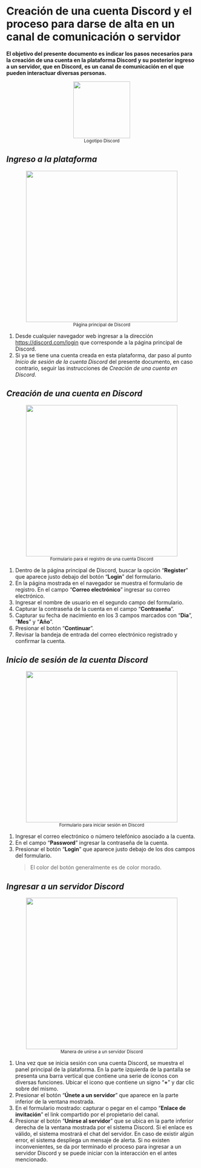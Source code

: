 # Creación de una cuenta Discord y el proceso para darse de alta en un canal de comunicación o servidor

**El objetivo del presente documento es indicar los pasos necesarios para la creación de una cuenta en la plataforma Discord y su posterior ingreso a un servidor, que en Discord, es un canal de comunicación en el que pueden interactuar diversas personas.**
<p align="center">
  <img src="https://user-images.githubusercontent.com/132395579/235975124-912f9d0e-9825-46e9-a25b-0e187e68fb2f.jpg" width="150px" />
  <br/>
  <sub>Logotipo Discord</sub>
</p>

## ***Ingreso a la plataforma***
<p align="center">
  <img src="https://user-images.githubusercontent.com/132395579/236002206-5cb8be81-238f-4eee-9d06-8c13f938b352.png" width="400px"/>
  <br/>
  <sub>Página principal de Discord</sub>
</p>

1. Desde cualquier navegador web ingresar a la dirección https://discord.com/login que corresponde a la página principal de Discord.
1. Si ya se tiene una cuenta creada en esta plataforma, dar paso al punto *Inicio de sesión de la cuenta Discord* del presente documento, en caso contrario, seguir las instrucciones de *Creación de una cuenta en Discord*.

## ***Creación de una cuenta en Discord***
<p align="center">
  <img src="https://user-images.githubusercontent.com/132395579/236002638-23cdf681-fe7f-4c49-b1f3-3f8139368c65.png" width="400px"/>
  <br/>
  <sub>Formulario para el registro de una cuenta Discord</sub>
</p>

1. Dentro de la página principal de Discord, buscar la opción “__Register__” que aparece justo debajo del botón “__Login__” del formulario.
1. En la página mostrada en el navegador se muestra el formulario de registro. En el campo “__Correo electrónico__” ingresar su correo electrónico.
1. Ingresar el nombre de usuario en el segundo campo del formulario.
1. Capturar la contraseña de la cuenta en el campo “__Contraseña__”.
1. Capturar su fecha de nacimiento en los 3 campos marcados con “__Dia__”, “__Mes__” y “__Año__”.
1. Presionar el botón “__Continuar__”.
1. Revisar la bandeja de entrada del correo electrónico registrado y confirmar la cuenta.

## ***Inicio de sesión de la cuenta Discord***
<p align="center">
  <img src="https://user-images.githubusercontent.com/132395579/236002748-bd52a427-86ce-4908-9cce-6d4c6de1ce01.png" width="400px"/>
  <br/>
  <sub>Formulario para iniciar sesión en Discord</sub>
</p>

1. Ingresar el correo electrónico o número telefónico asociado a la cuenta.
1. En el campo “__Password__” ingresar la contraseña de la cuenta.
1.  Presionar el botón “__Login__” que aparece justo debajo de los dos campos del formulario.
    > El color del botón generalmente es de color morado.

## ***Ingresar a un servidor Discord***
<p align="center">
  <img src="https://user-images.githubusercontent.com/132395579/236002914-f6e8cc88-e1d2-49ed-81ef-c67e9eb5b6f2.png" width="400px"/>
  <br/>
  <sub>Manera de unirse a un servidor Discord</sub>
</p>

1. Una vez que se inicia sesión con una cuenta Discord, se muestra el panel principal de la plataforma. En la parte izquierda de la pantalla se presenta una barra vertical que contiene una serie de iconos con diversas funciones. Ubicar el icono que contiene un signo “__+__” y dar clic sobre del mismo.
1. Presionar el botón “__Únete a un servidor__” que aparece en la parte inferior de la ventana mostrada.
1. En el formulario mostrado: capturar o pegar en el campo “__Enlace de invitación__” el link compartido por el propietario del canal.
1. Presionar el botón “__Unirse al servidor__” que se ubica en la parte inferior derecha de la ventana mostrada por el sistema Discord. Si el enlace es válido, el sistema mostrará el chat del servidor. En caso de existir algún error, el sistema despliega un mensaje de alerta. Si no existen inconvenientes, se da por terminado el proceso para ingresar a un servidor Discord y se puede iniciar con la interacción en el antes mencionado.

